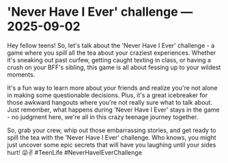 # 'Never Have I Ever' challenge — 2025-09-02

Hey fellow teens! So, let's talk about the 'Never Have I Ever' challenge - a game where you spill all the tea about your craziest experiences. Whether it's sneaking out past curfew, getting caught texting in class, or having a crush on your BFF's sibling, this game is all about fessing up to your wildest moments. 

It's a fun way to learn more about your friends and realize you're not alone in making some questionable decisions. Plus, it's a great icebreaker for those awkward hangouts where you're not really sure what to talk about. Just remember, what happens during 'Never Have I Ever' stays in the game - no judgment here, we're all in this crazy teenage journey together.

So, grab your crew, whip out those embarrassing stories, and get ready to spill the tea with the 'Never Have I Ever' challenge. Who knows, you might just uncover some epic secrets that will have you laughing until your sides hurt! 😜✌️ #TeenLife #NeverHaveIEverChallenge